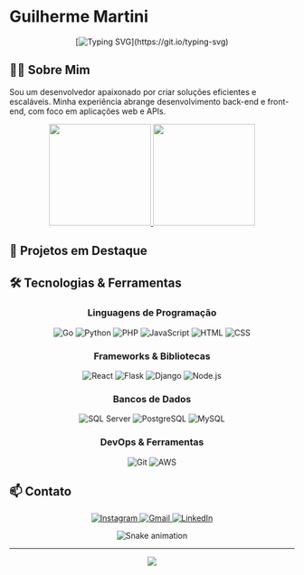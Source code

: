  # Guilherme Martini

<div align="center">
  
  [![Typing SVG](https://readme-typing-svg.herokuapp.com/?color=00bfbf&size=35&center=true&vCenter=true&width=1000&lines=Olá,+Seja+Bem-vindo!;Desenvolvedor+Full+Stack;)](https://git.io/typing-svg)
  
</div>

## 🧑‍💻 Sobre Mim

Sou um desenvolvedor apaixonado por criar soluções eficientes e escaláveis. Minha experiência abrange desenvolvimento back-end e front-end, com foco em aplicações web e APIs.

<div align="center">
  <a href="https://github.com/GuiCMartini">
    <img height="180em" src="https://github-readme-stats.vercel.app/api?username=GuiCMartini&show_icons=true&theme=tokyonight&include_all_commits=true&count_private=true&hide=issues"/>
    <img height="180em" src="https://github-readme-stats.vercel.app/api/top-langs/?username=GuiCMartini&layout=compact&langs_count=7&theme=tokyonight"/>
  </a>
</div>

## 🚀 Projetos em Destaque

<div align="center">
  
  <!-- Quando tiver projetos para destacar, substitua esse comentário e adicione no formato:
  
  [![Repo Card](https://github-readme-stats.vercel.app/api/pin/?username=GuiCMartini&repo=nome-do-repositorio&theme=tokyonight)](https://github.com/GuiCMartini/nome-do-repositorio)
  
  -->
  
</div>

## 🛠️ Tecnologias & Ferramentas

<div align="center">
  
  ### Linguagens de Programação
  
  <p>
    <img src="https://img.shields.io/badge/Go-00ADD8?style=for-the-badge&logo=go&logoColor=white" alt="Go" />
    <img src="https://img.shields.io/badge/Python-3776AB?style=for-the-badge&logo=python&logoColor=white" alt="Python" />
    <img src="https://img.shields.io/badge/PHP-777BB4?style=for-the-badge&logo=php&logoColor=white" alt="PHP" />
    <img src="https://img.shields.io/badge/JavaScript-F7DF1E?style=for-the-badge&logo=javascript&logoColor=black" alt="JavaScript" />
    <img src="https://img.shields.io/badge/HTML5-E34F26?style=for-the-badge&logo=html5&logoColor=white" alt="HTML" />
    <img src="https://img.shields.io/badge/CSS3-1572B6?style=for-the-badge&logo=css3&logoColor=white" alt="CSS" />
  </p>
  
  ### Frameworks & Bibliotecas
  
  <p>
    <img src="https://img.shields.io/badge/React-20232A?style=for-the-badge&logo=react&logoColor=61DAFB" alt="React" />
    <img src="https://img.shields.io/badge/Flask-000000?style=for-the-badge&logo=flask&logoColor=white" alt="Flask" />
    <img src="https://img.shields.io/badge/Django-092E20?style=for-the-badge&logo=django&logoColor=white" alt="Django" />
      <img src="https://img.shields.io/badge/Node.js-339933?style=for-the-badge&logo=nodedotjs&logoColor=white" alt="Node.js" />

  </p>
  
  ### Bancos de Dados
  
  <p>
    <img src="https://img.shields.io/badge/Microsoft_SQL_Server-CC2927?style=for-the-badge&logo=microsoft-sql-server&logoColor=white" alt="SQL Server" />
    <img src="https://img.shields.io/badge/PostgreSQL-316192?style=for-the-badge&logo=postgresql&logoColor=white" alt="PostgreSQL" />
    <img src="https://img.shields.io/badge/MySQL-00000F?style=for-the-badge&logo=mysql&logoColor=white" alt="MySQL" />
  </p>
  
  ### DevOps & Ferramentas
  
  <p>
    <img src="https://img.shields.io/badge/Git-F05032?style=for-the-badge&logo=git&logoColor=white" alt="Git" />
    <img src="https://img.shields.io/badge/Amazon_AWS-232F3E?style=for-the-badge&logo=amazon-aws&logoColor=white" alt="AWS" />
  </p>
  
</div>



## 📫 Contato

<div align="center">
  <a href="https://instagram.com/guicmartini" target="_blank">
    <img src="https://img.shields.io/badge/-Instagram-%23E4405F?style=for-the-badge&logo=instagram&logoColor=white" alt="Instagram"/>
  </a>
  <a href="mailto:gcairesmartini@gmail.com">
    <img src="https://img.shields.io/badge/-Gmail-%23333?style=for-the-badge&logo=gmail&logoColor=white" alt="Gmail"/>
  </a>
  <a href="https://www.linkedin.com/in/guilherme-martini-8020521a3/" target="_blank">
    <img src="https://img.shields.io/badge/-LinkedIn-%230077B5?style=for-the-badge&logo=linkedin&logoColor=white" alt="LinkedIn"/>
  </a>
</div>

<div align="center">
  
  ![Snake animation](https://github.com/GuiCMartini/GuiCMartini/blob/output/github-contribution-grid-snake.svg)
  
</div>

---

<div align="center">
  
  [![](https://visitcount.itsvg.in/api?id=GuiCMartini&icon=0&color=0)](https://visitcount.itsvg.in)
  
</div>
